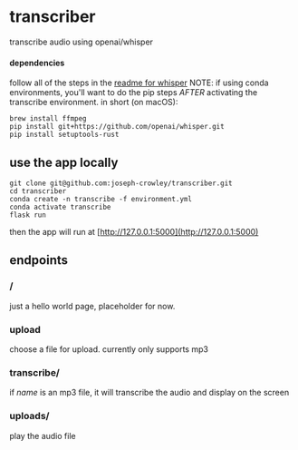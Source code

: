 # transcriber
transcribe audio using openai/whisper 

#### dependencies 
follow all of the steps in the [readme for whisper](https://github.com/openai/whisper.git)
NOTE: if using conda environments, you'll want to do the pip steps _AFTER_ activating the transcribe environment.
in short (on macOS):
```
brew install ffmpeg
pip install git+https://github.com/openai/whisper.git 
pip install setuptools-rust
```

## use the app locally
```
git clone git@github.com:joseph-crowley/transcriber.git
cd transcriber
conda create -n transcribe -f environment.yml
conda activate transcribe
flask run
```
then the app will run at [http://127.0.0.1:5000](http://127.0.0.1:5000)

## endpoints

### / 
just a hello world page, placeholder for now. 

### upload
choose a file for upload. currently only supports mp3

### transcribe/<name>
if _name_ is an mp3 file, it will transcribe the audio and display on the screen

### uploads/<name>
play the audio file
